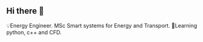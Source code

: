 ## Hi there 👋

💡Energy Engineer. MSc Smart systems for Energy and Transport.
🌱Learning python, c++ and CFD.

